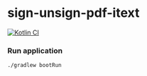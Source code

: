 # sign-unsign-pdf-itext

[![Kotlin CI](https://github.com/aphisiit/sign-unsign-pdf-itext/actions/workflows/gradle.yml/badge.svg?branch=main)](https://github.com/aphisiit/sign-unsign-pdf-itext/actions/workflows/gradle.yml)

### Run application
```shell script
./gradlew bootRun
```